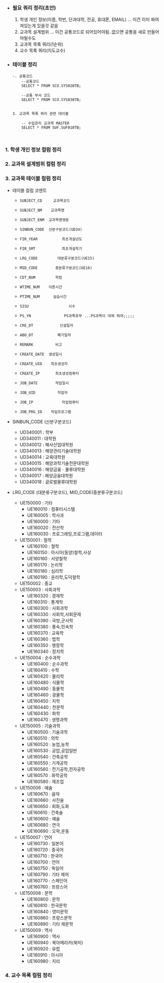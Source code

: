 
- ### 필요 쿼리 정리(초안)
	1. 학생 개인 정보(이름, 학번, 단과대학, 전공, 휴대폰, EMAIL) ... 이건 이미 짜여져있는게 있을것 같음
	2. 교과목 설계범위 ... 이건 공통코드로 되어있어야됨..없으면 공통을 새로 만들어야될수도
	3. 교과목 목록 쿼리(1순위)
	4. 교수 목록 쿼리(지도교수)


- ### 테이블 정리
	```
	-. 공통코드
		--공통코드  
		SELECT * FROM SCO.SYS020TB;
	
		--공통 부서 코드  
		SELECT * FROM SCO.SYS030TB;


	3. 교과목 목록 쿼리 관련 테이블

		-- 수업관리 교과목 MASTER
		SELECT * FROM SUF.SUF010TB;

		

	```

### 1. 학생 개인 정보 컬럼 정리

### 2. 교과목 설계범위 컬럼 정리

### 3. 교과목 테이블 컬럼 정리
- 테이블 컬럼 코멘트
	-     SUBJECT_CD     교과목코드  
	-     SUBJECT_NM    교과목명  
	-     SUBJECT_ENM  교과목명영문  
	-     SINBUN_CODE  신분구분코드(UD34)  
	-     FIR_YEAR           최초개설년도  
	-     FIR_SMT            최초개설학기  
	-     LRG_CODE         대분류구분코드(UE15)  
	-     MID_CODE        중분류구분코드(UE16)  
	-     CDT_NUM         학점  
	-     WTIME_NUM    이론시간  
	-     PTIME_NUM      실습시간  
	-     SISU                  시수  
	-     PS_YN               PS과목유무 ...PS과목이 대체 뭐여;;;;; 
	-     CRE_DT            신설일자  
	-     ABO_DT           폐기일자  
	-     REMARK          비고  
	-     CREATE_DATE  생성일시  
	-     CREATE_UID    최초생성자  
	-     CREATE_IP       최초생성컴퓨터  
	-     JOB_DATE        작업일시  
	-     JOB_UID          작업자  
	-     JOB_IP             작업컴퓨터  
	-     JOB_PRG_ID    작업프로그램

- SINBUN_CODE  (신분구분코드)
	- UD340001 : 학부  
	- UD340011 : 대학원  
	- UD340012 : 해사산업대학원  
	- UD340013 : 해양관리기술대학원  
	- UD340014 : 교육대학원  
	- UD340015 : 해양과학기술전문대학원  
	- UD340016 : 해양금융ㆍ물류대학원  
	- UD340017 : 해양금융대학원  
	- UD340018 : 글로벌물류대학원

- LRG_CODE (대분류구분코드),  MID_CODE(중분류구분코드)  
	- UE150000 : 기타  
		- UE160010 : 컴퓨터시스템
		- UE160005 : 학사과
		- UE160000 : 기타
		- UE160020 : 전산학
		- UE160030 : 프로그래밍,프로그램,데이터
	- UE150001 : 철학  
		- UE160100 : 철학
		- UE160150 : 아시아(동양)철학,사상
		- UE160160 : 서양철학
		- UE160170 : 논리학
		- UE160180 : 심리학
		- UE160190 : 윤리학,도덕철학
	- UE150002 : 종교  
	- UE150003 : 사회과학  
		- UE160320 : 경제학
		- UE160310 : 통계학
		- UE160300 : 사회과학
		- UE160330 : 사회학,사회문제
		- UE160390 : 국방,군사학
		- UE160380 : 풍속,민속학
		- UE160370 : 교육학
		- UE160360 : 법학
		- UE160350 : 행정학
		- UE160340 : 정치학
	- UE150004 : 순수과학  
		- UE160400 : 순수과학
		- UE160410 : 수학
		- UE160420 : 물리학
		- UE160480 : 식물학
		- UE160490 : 동물학
		- UE160460 : 광물학
		- UE160450 : 지학
		- UE160440 : 천문학
		- UE160430 : 화학
		- UE160470 : 생명과학
	- UE150005 : 기술과학  
		- UE160500 : 기술과학
		- UE160510 : 의학
		- UE160520 : 농업,농학
		- UE160530 : 공업,공업일반
		- UE160540 : 건축공학
		- UE160550 : 기계공학
		- UE160560 : 전기공학,전자공학
		- UE160570 : 화학공학
		- UE160580 : 제조업
	- UE150006 : 예술  
		- UE160670 : 음악
		- UE160660 : 사진술
		- UE160650 : 회화,도화
		- UE160610 : 건축술
		- UE160600 : 예술
		- UE160680 : 연극
		- UE160690 : 오락,운동
	- UE150007 : 언어  
		- UE160730 : 일본어
		- UE160720 : 중국어
		- UE160710 : 한국어
		- UE160700 : 언어
		- UE160750 : 독일어
		- UE160790 : 기타 제어
		- UE160770 : 스페인어
		- UE160760 : 프랑스어
	- UE150008 : 문학  
		- UE160800 : 문학
		- UE160810 : 한국문학
		- UE160840 : 영미문학
		- UE160860 : 프랑스문학
		- UE160890 : 기타 제문학
	- UE150009 : 역사
		- UE160900 : 역사
		- UE160940 : 북아메리카(북미)
		- UE160920 : 유럽
		- UE160910 : 아시아
		- UE160980 : 지리


### 4. 교수 목록 컬럼 정리
